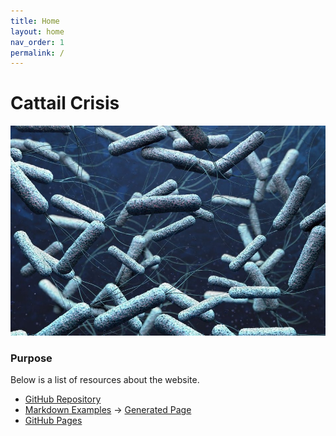 ```yaml
---
title: Home
layout: home
nav_order: 1
permalink: /
---
```


# Cattail Crisis

![Placeholder](assets/images/MIT-Living-Therapeutics_0.jpg)

### Purpose



Below is a list of resources about the website.

- [GitHub Repository](https://github.com/future-of-security/simulation-template)
- [Markdown Examples](https://github.com/just-the-docs/just-the-docs/blob/main/docs/index-test.md) -> [Generated Page](https://just-the-docs.com/docs/index-test/)
- [GitHub Pages](https://pages.github.com/)
